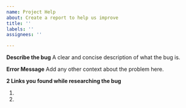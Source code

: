 ```yaml
---
name: Project Help
about: Create a report to help us improve
title: ''
labels: ''
assignees: ''

---
```


**Describe the bug**
A clear and concise description of what the bug is.

**Error Message**
Add any other context about the problem here.

**2 Links you found while researching the bug**

1.
2.
